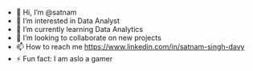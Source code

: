 - 👋 Hi, I’m @satnam
- 👀 I’m interested in Data Analyst
- 🌱 I’m currently learning Data Analytics
- 💞️ I’m looking to collaborate on new projects
- 📫 How to reach me https://www.linkedin.com/in/satnam-singh-davy
- ⚡ Fun fact: I am aslo a gamer

<!---
dreamxdesigner/dreamxdesigner is a ✨ special ✨ repository because its `README.md` (this file) appears on your GitHub profile.
You can click the Preview link to take a look at your changes.
--->
